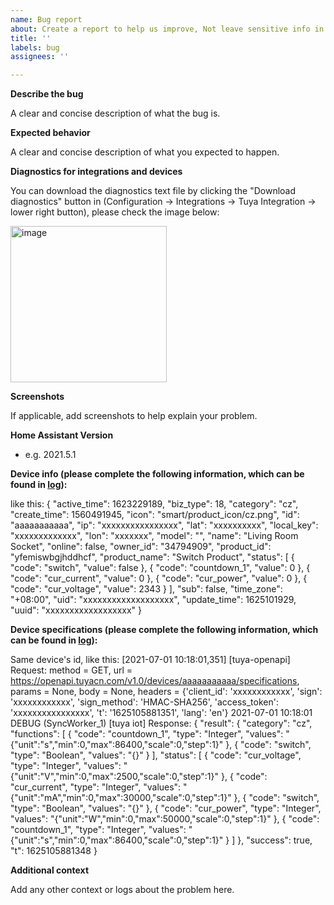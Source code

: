 ```yaml
---
name: Bug report
about: Create a report to help us improve, Not leave sensitive info in the log.
title: ''
labels: bug
assignees: ''

---
```


**Describe the bug**

A clear and concise description of what the bug is.

**Expected behavior**

A clear and concise description of what you expected to happen.

**Diagnostics for integrations and devices**

You can download the diagnostics text file by clicking the "Download diagnostics" button in (Configuration -> Integrations -> Tuya Integration -> lower right button), please check the image below:

<img src="https://user-images.githubusercontent.com/907831/152950135-320e9ea2-45bc-4d80-b961-0db8eb9c7ae5.png" alt="image" width="250"/>

**Screenshots**

If applicable, add screenshots to help explain your problem.

**Home Assistant Version**
- e.g. 2021.5.1

**Device info (please complete the following information, which can be found in [log](https://github.com/tuya/tuya-home-assistant/wiki/How-to-get-the-log)):**

like this:
{
      "active_time": 1623229189,
      "biz_type": 18,
      "category": "cz",
      "create_time": 1560491945,
      "icon": "smart/product_icon/cz.png",
      "id": "aaaaaaaaaaa",
      "ip": "xxxxxxxxxxxxxxxx",
      "lat": "xxxxxxxxxx",
      "local_key": "xxxxxxxxxxxxx",
      "lon": "xxxxxxx",
      "model": "",
      "name": "Living Room Socket",
      "online": false,
      "owner_id": "34794909",
      "product_id": "yfemiswbgjhddhcf",
      "product_name": "Switch Product",
      "status": [
        {
          "code": "switch",
          "value": false
        },
        {
          "code": "countdown_1",
          "value": 0
        },
        {
          "code": "cur_current",
          "value": 0
        },
        {
          "code": "cur_power",
          "value": 0
        },
        {
          "code": "cur_voltage",
          "value": 2343
        }
      ],
      "sub": false,
      "time_zone": "+08:00",
      "uid": "xxxxxxxxxxxxxxxxxxx",
      "update_time": 1625101929,
      "uuid": "xxxxxxxxxxxxxxxxxx"
    }

**Device specifications (please complete the following information, which can be found in [log](https://github.com/tuya/tuya-home-assistant/wiki/How-to-get-the-log)):**

Same device's id, like this:
[2021-07-01 10:18:01,351] [tuya-openapi] Request: method = GET, url = https://openapi.tuyacn.com/v1.0/devices/aaaaaaaaaaa/specifications, params = None, body = None, headers = {'client_id': 'xxxxxxxxxxxx', 'sign': 'xxxxxxxxxxxx', 'sign_method': 'HMAC-SHA256', 'access_token': 'xxxxxxxxxxxxxxxx', 't': '1625105881351', 'lang': 'en'}
2021-07-01 10:18:01 DEBUG (SyncWorker_1) [tuya iot] Response: {
  "result": {
    "category": "cz",
    "functions": [
      {
        "code": "countdown_1",
        "type": "Integer",
        "values": "{\"unit\":\"s\",\"min\":0,\"max\":86400,\"scale\":0,\"step\":1}"
      },
      {
        "code": "switch",
        "type": "Boolean",
        "values": "{}"
      }
    ],
    "status": [
      {
        "code": "cur_voltage",
        "type": "Integer",
        "values": "{\"unit\":\"V\",\"min\":0,\"max\":2500,\"scale\":0,\"step\":1}"
      },
      {
        "code": "cur_current",
        "type": "Integer",
        "values": "{\"unit\":\"mA\",\"min\":0,\"max\":30000,\"scale\":0,\"step\":1}"
      },
      {
        "code": "switch",
        "type": "Boolean",
        "values": "{}"
      },
      {
        "code": "cur_power",
        "type": "Integer",
        "values": "{\"unit\":\"W\",\"min\":0,\"max\":50000,\"scale\":0,\"step\":1}"
      },
      {
        "code": "countdown_1",
        "type": "Integer",
        "values": "{\"unit\":\"s\",\"min\":0,\"max\":86400,\"scale\":0,\"step\":1}"
      }
    ]
  },
  "success": true,
  "t": 1625105881348
}

**Additional context**

Add any other context or logs about the problem here.
